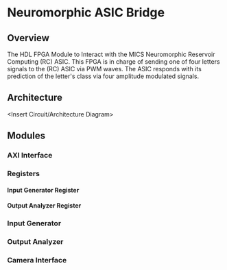 # Neuromorphic ASIC Bridge

## Overview
The HDL FPGA Module to Interact with the MICS Neuromorphic Reservoir Computing (RC) ASIC. This FPGA is in charge of sending one of four letters signals to the (RC) ASIC via PWM waves. The ASIC responds with its prediction of the letter's class via four amplitude modulated signals.

## Architecture

<Insert Circuit/Architecture Diagram>

## Modules
### AXI Interface
### Registers
#### Input Generator Register
#### Output Analyzer Register
### Input Generator
### Output Analyzer
### Camera Interface
